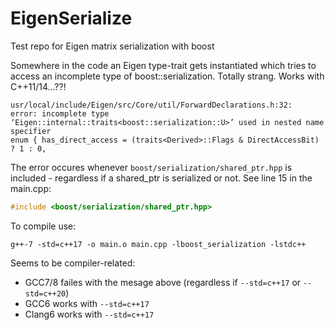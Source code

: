 # EigenSerialize
Test repo for Eigen matrix serialization with boost

Somewhere in the code an Eigen type-trait gets instantiated which tries to access an incomplete
type of boost::serialization. Totally strang. Works with C++11/14...??!

    usr/local/include/Eigen/src/Core/util/ForwardDeclarations.h:32:
    error: incomplete type ‘Eigen::internal::traits<boost::serialization::U>’ used in nested name specifier
    enum { has_direct_access = (traits<Derived>::Flags & DirectAccessBit) ? 1 : 0,

The error occures whenever `boost/serialization/shared_ptr.hpp` is included - regardless if a shared_ptr is serialized or not. See line 15 in the main.cpp:

```C++
#include <boost/serialization/shared_ptr.hpp>
``` 
To compile use:

```
g++-7 -std=c++17 -o main.o main.cpp -lboost_serialization -lstdc++
```


Seems to be compiler-related:
- GCC7/8 failes with the mesage above (regardless if `--std=c++17` or `--std=c++20`)
- GCC6 works with `--std=c++17`
- Clang6 works with `--std=c++17`
